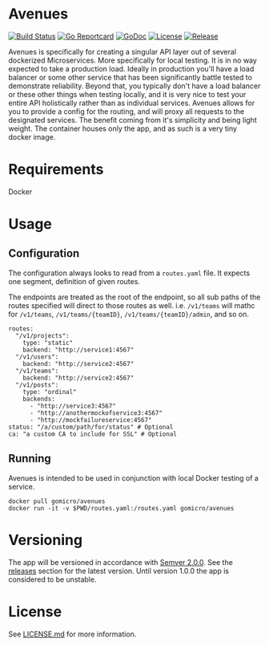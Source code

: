 # Avenues
[![Build Status](https://travis-ci.org/gomicro/avenues.svg)](https://travis-ci.org/gomicro/avenues)
[![Go Reportcard](https://goreportcard.com/badge/github.com/gomicro/avenues)](https://goreportcard.com/report/github.com/gomicro/avenues)
[![GoDoc](https://godoc.org/github.com/gomicro/avenues?status.svg)](https://godoc.org/github.com/gomicro/avenues)
[![License](https://img.shields.io/github/license/gomicro/avenues.svg)](https://github.com/gomicro/avenues/blob/master/LICENSE.md)
[![Release](https://img.shields.io/github/release/gomicro/avenues.svg)](https://github.com/gomicro/avenues/releases/latest)

Avenues is specifically for creating a singular API layer out of several dockerized Microservices.  More specifically for local testing.  It is in no way expected to take a production load.  Ideally in production you'll have a load balancer or some other service that has been significantly battle tested to demonstrate reliability. Beyond that, you typically don't have a load balancer or these other things when testing locally, and it is very nice to test your entire API holistically rather than as individual services. Avenues allows for you to provide a config for the routing, and will proxy all requests to the designated services. The benefit coming from it's simplicity and being light weight.  The container houses only the app, and as such is a very tiny docker image.

# Requirements
Docker

# Usage

## Configuration
The configuration always looks to read from a `routes.yaml` file.  It expects one segment, definition of given routes.

The endpoints are treated as the root of the endpoint, so all sub paths of the routes specified will direct to those routes as well.  i.e. `/v1/teams` will mathc for `/v1/teams`, `/v1/teams/{teamID}`, `/v1/teams/{teamID}/admin`, and so on.

```
routes:
  "/v1/projects":
    type: "static"
    backend: "http://service1:4567"
  "/v1/users":
    backend: "http://service2:4567"
  "/v1/teams":
    backend: "http://service2:4567"
  "/v1/posts":
    type: "ordinal"
    backends:
      - "http://service3:4567"
      - "http://anothermockofservice3:4567"
      - "http://mockfailureservice:4567"
status: "/a/custom/path/for/status" # Optional
ca: "a custom CA to include for SSL" # Optional
```

## Running
Avenues is intended to be used in conjunction with local Docker testing of a service.

```
docker pull gomicro/avenues
docker run -it -v $PWD/routes.yaml:/routes.yaml gomicro/avenues
```

# Versioning
The app will be versioned in accordance with [Semver 2.0.0](http://semver.org).  See the [releases](https://github.com/gomicro/avenues/releases) section for the latest version.  Until version 1.0.0 the app is considered to be unstable.

# License
See [LICENSE.md](./LICENSE.md) for more information.
